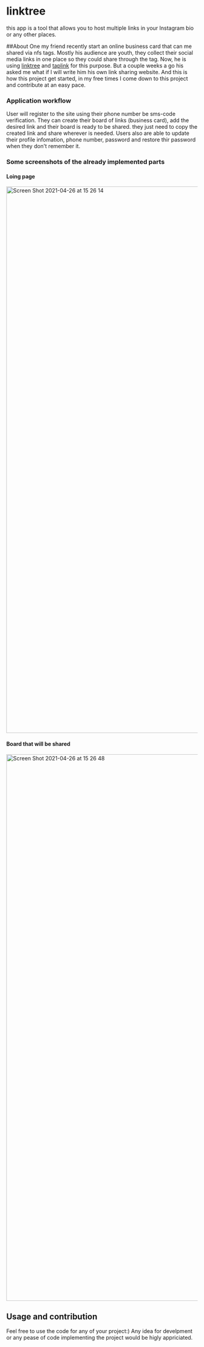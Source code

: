 # linktree
this app is a tool that allows you to host multiple links in your Instagram bio or any other places. 

##About
One my friend recently start an online business card that can me shared via nfs tags. Mostly his audience are youth, they collect their social media links in one place 
so they could share through the tag. Now, he is using [linktree](https://linktr.ee/) and [taplink](https://taplink.ru/profile/5827033/pages/) for this purpose. But a couple weeks a go his asked me what if I will write him his own link sharing website. 
And this is how this project get started, in my free times I come down to this project and contribute at an easy pace. 

### Application workflow
User will register to the site using their phone number be sms-code verification. They can create their board of links (business card), add the desired link and their board is ready to be shared. they just need to copy the created link and share wherever is needed.  Users also are able to update their profile infomation, phone number, password and restore thir password when they don't remember it. 

### Some screenshots of the already implemented parts 

#### Loing page
<img width="1440" alt="Screen Shot 2021-04-26 at 15 26 14" src="https://user-images.githubusercontent.com/34841262/116062142-7785bc80-a6a5-11eb-837e-e5aa16d66948.png">

#### Board that will be shared
<img width="1440" alt="Screen Shot 2021-04-26 at 15 26 48" src="https://user-images.githubusercontent.com/34841262/116062221-88cec900-a6a5-11eb-90d0-bb794be85ff2.png">


## Usage and contribution
Feel free to use the code for any of your project:)
Any idea for develpment or any pease of code implementing the project would be higly appriciated. 
